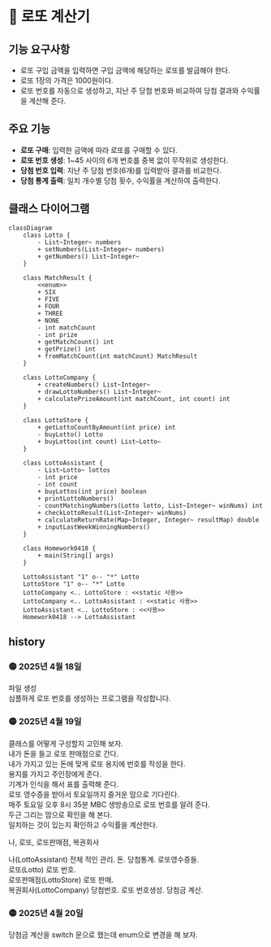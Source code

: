 
# 🎲 로또 계산기

## **기능 요구사항**
- 로또 구입 금액을 입력하면 구입 금액에 해당하는 로또를 발급해야 한다.
- 로또 1장의 가격은 1000원이다.
- 로또 번호를 자동으로 생성하고, 지난 주 당첨 번호와 비교하여 당첨 결과와 수익률을 계산해 준다.

## 주요 기능
- **로또 구매**: 입력한 금액에 따라 로또를 구매할 수 있다.
- **로또 번호 생성**: 1~45 사이의 6개 번호를 중복 없이 무작위로 생성한다.
- **당첨 번호 입력**: 지난 주 당첨 번호(6개)를 입력받아 결과를 비교한다.
- **당첨 통계 출력**: 일치 개수별 당첨 횟수, 수익률을 계산하여 출력한다.

## 클래스 다이어그램
```mermaid
classDiagram
    class Lotto {
        - List~Integer~ numbers
        + setNumbers(List~Integer~ numbers)
        + getNumbers() List~Integer~
    }

    class MatchResult {
        <<enum>>
        + SIX
        + FIVE
        + FOUR
        + THREE
        + NONE
        - int matchCount
        - int prize
        + getMatchCount() int
        + getPrize() int
        + fromMatchCount(int matchCount) MatchResult
    }

    class LottoCompany {
        + createNumbers() List~Integer~
        + drawLottoNumbers() List~Integer~
        + calculatePrizeAmount(int matchCount, int count) int
    }

    class LottoStore {
        + getLottoCountByAmount(int price) int
        - buyLotto() Lotto
        + buyLottos(int count) List~Lotto~
    }

    class LottoAssistant {
        - List~Lotto~ lottos
        - int price
        - int count
        + buyLottos(int price) boolean
        + printLottoNumbers()
        - countMatchingNumbers(Lotto lotto, List~Integer~ winNums) int
        + checkLottoResult(List~Integer~ winNums)
        + calculateReturnRate(Map~Integer, Integer~ resultMap) double
        + inputLastWeekWinningNumbers()
    }

    class Homework0418 {
        + main(String[] args)
    }

    LottoAssistant "1" o-- "*" Lotto
    LottoStore "1" o-- "*" Lotto
    LottoCompany <.. LottoStore : <<static 사용>>
    LottoCompany <.. LottoAssistant : <<static 사용>>
    LottoAssistant <.. LottoStore : <<사용>>
    Homework0418 --> LottoAssistant
```

## history
### 🟡 2025년 4월 18일  
파일 생성  
심플하게 로또 번호를 생성하는 프로그램을 작성합니다.

### 🟡 2025년 4월 19일  
클래스를 어떻게 구성할지 고민해 보자.    
내가 돈을 들고 로또 판매점으로 간다.  
내가 가지고 있는 돈에 맞게 로또 용지에 번호를 작성을 한다.  
용지를 가지고 주인장에게 준다.  
기계가 인식을 해서 표를 출력해 준다.  
로또 영수증을 받아서 토요일까지 즐거운 맘으로 기다린다.  
매주 토요일 오후 8시 35분 MBC 생방송으로 로또 번호를 알려 준다.  
두근 그리는 맘으로 확인을 해 본다.  
일치하는 것이 있는지 확인하고 수익률을 계산한다.  

나, 로또, 로또판매점, 복권회사  

나(LottoAssistant) 전체 적인 관리. 돈. 당첨통계. 로또영수증들.  
로또(Lotto) 로또 번호.  
로또판매점(LottoStore) 로또 판매.  
복권회사(LottoCompany) 당첨번호.  로또 번호생성. 당첨금 계산.

### 🟡 2025년 4월 20일
당첨금 계산을 switch 문으로 했는데 enum으로 변경을 해 보자.




